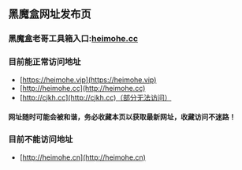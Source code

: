 ## **黑魔盒网址发布页**
### 黑魔盒老哥工具箱入口:<a href="http://heimohe.cc" target="_blank">heimohe.cc</a>

### 目前能正常访问地址
* [https://heimohe.vip](https://heimohe.vip)
* [http://heimohe.cc](http://heimohe.cc)
* [http://cjkh.cc](http://cjkh.cc)（部分无法访问）
#### 网址随时可能会被和谐，务必收藏本页以获取最新网址，收藏访问不迷路！
### 目前不能访问地址
* [http://heimohe.cn](http://heimohe.cn)
